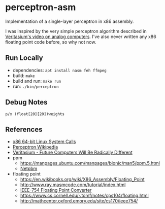 # perceptron-asm

Implementation of a single-layer perceptron in x86 assembly.

I was inspired by the very simple perceptron algorithm described in [Veritasium's video on analog computers](https://youtu.be/GVsUOuSjvcg?t=221).
I've also never written any x86 floating point code before, so why not now.

## Run Locally

- dependencies: `apt install nasm feh ffmpeg`
- build: `make`
- build and run: `make run`
- run: `./bin/perceptron`

## Debug Notes

```text
p/x (float[20][20])weights
```

## References

- [x86 64-bit Linux System Calls](https://blog.rchapman.org/posts/Linux_System_Call_Table_for_x86_64/)
- [Perceptron Wikipedia](https://en.wikipedia.org/wiki/Perceptron)
- [Veritasium - Future Computers Will Be Radically Different](https://www.youtube.com/watch?v=GVsUOuSjvcg)
- ppm
  - https://manpages.ubuntu.com/manpages/bionic/man5/ppm.5.html
  - [Netpbm](https://en.wikipedia.org/wiki/Netpbm#File_formats=)
- floating point
  - https://en.wikibooks.org/wiki/X86_Assembly/Floating_Point
  - http://www.ray.masmcode.com/tutorial/index.html
  - [IEEE-754 Floating Point Converter](https://www.h-schmidt.net/FloatConverter/IEEE754.html)
  - https://www.cs.cornell.edu/~tomf/notes/cps104/floating.html
  - http://mathcenter.oxford.emory.edu/site/cs170/ieee754/

